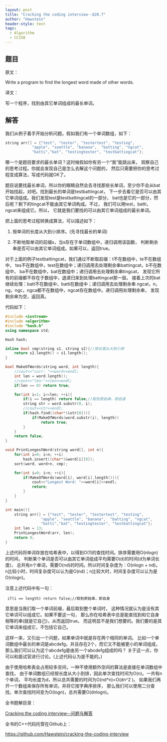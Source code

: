 ```yaml
---
layout: post
title: "Cracking the coding interview--Q20.7"
author: "Hawstein"
header-style: text
tags:
  - Algorithm
  - CC150
---
```


## 题目

原文：

Write a program to find the longest word made of other words.	

译文：

写一个程序，找到由其它单词组成的最长单词。

## 解答

我们从例子着手开始分析问题。假如我们有一个单词数组，如下：

```cpp
string arr[] = {"test", "tester", "testertest", "testing", 
			"apple", "seattle", "banana",  "batting", "ngcat", 
			"batti","bat", "testingtester", "testbattingcat"};
```

哪一个是题目要求的最长单词？这时候假如你有另一个“我”能跳出来，
观察自己的思考过程。你就会发现自己是怎么去解这个问题的，
然后只需要把你的思考过程变成算法，写成代码就OK了。

题目说要找最长单词，所以你的眼睛自然会去寻找那些长单词，至少你不会从bat
开始找起，对吧。找到最长的单词是testbattingcat，
下一步去看它是否可以由其它单词组成。我们发现test是testbattingcat的一部分，
bat也是它的一部分，然后呢？剩下的tingcat不能由其它单词构成。不过，
我们可以用test，batti，ngcat来组成它。所以，
它就是我们要找的可以由其它单词组成的最长单词。

把上面的思考过程转换成算法，可以描述如下：

1. 按单词的长度从大到小排序。(先寻找最长的单词)

1. 不断地取单词的前缀s，当s存在于单词数组中，递归调用该函数，
判断剩余串是否可以由其它单词组成。如果可以，返回true。

对于上面的例子testbattingcat，我们通过不断取前缀：t不在数组中，te不在数组中，
tes不在数组中，test在数组中；递归调用去处理剩余串battingcat，b不在数组中，
ba不在数组中，bat在数组中；递归调用去处理剩余串tingcat，
发现它所有的前缀都不存在于数组中，退递归来到处理battingcat那一层。
接着上次的bat继续处理：batt不在数组中，batti在数组中；递归调用去处理剩余串
ngcat，n，ng，ngc，ngca都不在数组中，ngcat存在数组中。递归调用处理剩余串，
发现剩余串为空，返回真。

代码如下：

```cpp
#include <iostream>
#include <algorithm>
#include "hash.h"
using namespace std;

Hash hash;

inline bool cmp(string s1, string s2){//按长度从大到小排
    return s2.length() < s1.length();
}

bool MakeOfWords(string word, int length){
    //cout<<"curr: "<<word<<endl;
    int len = word.length();
    //cout<<"len:"<<len<<endl;
    if(len == 0) return true;

    for(int i=1; i<=len; ++i){
        if(i == length) return false;//取到原始串，即自身
        string str = word.substr(0, i);
        //cout<<str<<endl;
        if(hash.find((char*)&str[0])){
            if(MakeOfWords(word.substr(i), length))
                return true;
        }
    }
    return false;
}

void PrintLongestWord(string word[], int n){
    for(int i=0; i<n; ++i)
        hash.insert((char*)&word[i][0]);
    sort(word, word+n, cmp);

    for(int i=0; i<n; ++i){
        if(MakeOfWords(word[i], word[i].length())){
            cout<<"Longest Word: "<<word[i]<<endl;
            return;
        }
    }
}

int main(){
    string arr[] = {"test", "tester", "testertest", "testing", 
				"apple", "seattle", "banana",  "batting", "ngcat", 
                "batti","bat", "testingtester", "testbattingcat"};
    int len = 13;
    PrintLongestWord(arr, len);
    return 0;
}
```

上述代码将单词存放在哈希表中，以得到O(1)的查找时间。排序需要用O(nlogn)的时间，
判断某个单词是否可以由其它单词组成平均需要O(d)的时间(d为单词长度)，
总共有n个单词，需要O(nd)的时间。所以时间复杂度为：O(nlogn + nd)。
n比较小时，时间复杂度可以认为是O(nd)；n比较大时，时间复杂度可以认为是O(nlogn)。

注意上述代码中有一句：

	 if(i == length) return false;//取到原始串，即自身

意思是当我们取一个单词前缀，最后取到整个单词时，
这种情况就认为是没有其它单词可以组成它。如果不要这一句，
那么你在哈希表中总是能查找到和它自身相等的串(就是它自己)，从而返回true。
而这明显不是我们想要的。我们要的是其它单词来组成它，不包括它自己。

这样一来，又引出一个问题，如果单词中就是存在两个相同的单词。
比如一个单词数组中最长的单词是abcdefg，并且存在2个，而它又不能被更小的单词组成，
那么我们可以认为这个abcdefg是由另一个abcdefg组成的吗？
关于这一点，你可以和面试官进行讨论。(上述代码认为是不能的。)

由于使用哈希表会占用较多空间，一种不使用额外空间的算法是直接在单词数组中查找，
由于单词数组已经按长度从大小到排，因此单次查找时间为O(n)。一共有n个单词，
平均长度为d，所以总共需要的时间为O(nd*n)=O(dn^2 )。
如果我们再开一个数组来保存所有单词，并将它按字典序排序，
那么我们可以使用二分查找，单次查找时间变为O(logn)，总共需要O(dnlogn)。


全书题解目录：

[Cracking the coding interview--问题与解答](/2013/03/14/ctci-solutions-contents/)

全书的C++代码托管在Github上：

<https://github.com/Hawstein/cracking-the-coding-interview>

